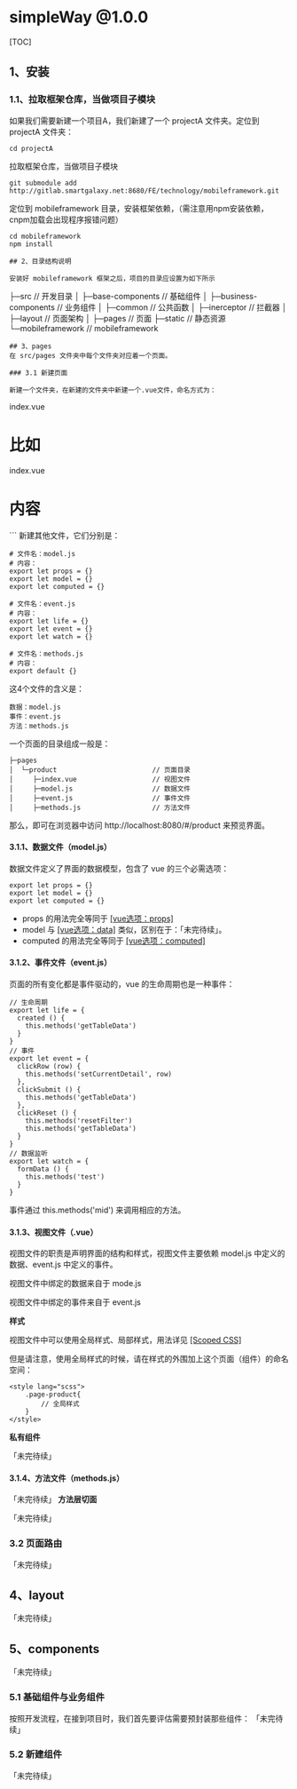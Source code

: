 # simpleWay @1.0.0
[TOC]
## 1、安装
### 1.1、拉取框架仓库，当做项目子模块
如果我们需要新建一个项目A，我们新建了一个 projectA 文件夹。定位到 projectA 文件夹：

```
cd projectA
```
拉取框架仓库，当做项目子模块

```
git submodule add http://gitlab.smartgalaxy.net:8680/FE/technology/mobileframework.git
```
定位到 mobileframework 目录，安装框架依赖，（需注意用npm安装依赖，cnpm加载会出现程序报错问题）

```
cd mobileframework
npm install
```

```
## 2、目录结构说明

安装好 mobileframework 框架之后，项目的目录应设置为如下所示
```
├─src                       // 开发目录
│  ├─base-components        // 基础组件
│  ├─business-components    // 业务组件
│  ├─common                 // 公共函数
│  ├─inerceptor             // 拦截器
│  ├─layout                 // 页面架构
│  ├─pages                  // 页面
├─static                    // 静态资源
└─mobileframework                 // mobileframework
```
## 3、pages
在 src/pages 文件夹中每个文件夹对应着一个页面。

### 3.1 新建页面

新建一个文件夹，在新建的文件夹中新建一个.vue文件，命名方式为：

```
index.vue

# 比如
index.vue

# 内容
<template>
    <div class="page-product">
        <h1>我是 product 页面</h1>
        <span>产品页面</span>
    </div>
</template>
<style lang="scss" scoped>
    // 局部样式
</style>
<style lang="scss">
    .page-product{
        // 全局样式
    }
</style>
```
新建其他文件，它们分别是：

```
# 文件名：model.js
# 内容：
export let props = {}
export let model = {}
export let computed = {}

# 文件名：event.js
# 内容：
export let life = {}
export let event = {}
export let watch = {}

# 文件名：methods.js
# 内容：
export default {}
```
这4个文件的含义是：

```
数据：model.js
事件：event.js
方法：methods.js
```
一个页面的目录组成一般是：

```
├─pages
│  └─product                        // 页面目录
│     ├─index.vue                   // 视图文件
│     ├─model.js                    // 数据文件
│     ├─event.js                    // 事件文件
│     ├─methods.js                  // 方法文件
```


那么，即可在浏览器中访问 http://localhost:8080/#/product 来预览界面。

#### 3.1.1、数据文件（model.js）
数据文件定义了界面的数据模型，包含了 vue 的三个必需选项：

```
export let props = {}
export let model = {}
export let computed = {}
```
- props 的用法完全等同于 [[vue选项：props]](https://cn.vuejs.org/v2/api/#props)
- model 与 [[vue选项：data]](https://cn.vuejs.org/v2/api/#data) 类似，区别在于：「未完待续」。
- computed 的用法完全等同于 [[vue选项：computed]](https://cn.vuejs.org/v2/api/#computed)

#### 3.1.2、事件文件（event.js）
页面的所有变化都是事件驱动的，vue 的生命周期也是一种事件：

```
// 生命周期
export let life = {
  created () {
    this.methods('getTableData')
  }
}
// 事件
export let event = {
  clickRow (row) {
    this.methods('setCurrentDetail', row)
  },
  clickSubmit () {
    this.methods('getTableData')
  },
  clickReset () {
    this.methods('resetFilter')
    this.methods('getTableData')
  }
}
// 数据监听
export let watch = {
  formData () {
    this.methods('test')
  }
}
```
事件通过 this.methods('mid') 来调用相应的方法。


#### 3.1.3、视图文件（.vue）
视图文件的职责是声明界面的结构和样式，视图文件主要依赖 model.js 中定义的数据、event.js 中定义的事件。

视图文件中绑定的数据来自于 mode.js

视图文件中绑定的事件来自于 event.js

**样式**

视图文件中可以使用全局样式、局部样式，用法详见 [[Scoped CSS]](https://lvyongbo.gitbooks.io/vue-loader/content/features/scoped-css.html)

但是请注意，使用全局样式的时候，请在样式的外围加上这个页面（组件）的命名空间：

```
<style lang="scss">
    .page-product{
        // 全局样式
    }
</style>
```
**私有组件**

「未完待续」
#### 3.1.4、方法文件（methods.js）
「未完待续」
**方法层切面**

「未完待续」

### 3.2 页面路由
「未完待续」

## 4、layout
「未完待续」

## 5、components
「未完待续」

### 5.1 基础组件与业务组件

按照开发流程，在接到项目时，我们首先要评估需要预封装那些组件：
「未完待续」

### 5.2 新建组件
「未完待续」